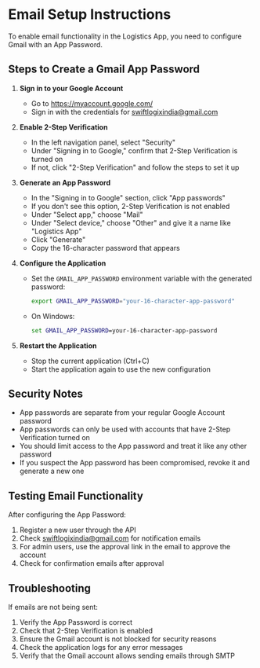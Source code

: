 # Email Setup Instructions

To enable email functionality in the Logistics App, you need to configure Gmail with an App Password.

## Steps to Create a Gmail App Password

1. **Sign in to your Google Account**
   - Go to https://myaccount.google.com/
   - Sign in with the credentials for swiftlogixindia@gmail.com

2. **Enable 2-Step Verification**
   - In the left navigation panel, select "Security"
   - Under "Signing in to Google," confirm that 2-Step Verification is turned on
   - If not, click "2-Step Verification" and follow the steps to set it up

3. **Generate an App Password**
   - In the "Signing in to Google" section, click "App passwords"
   - If you don't see this option, 2-Step Verification is not enabled
   - Under "Select app," choose "Mail"
   - Under "Select device," choose "Other" and give it a name like "Logistics App"
   - Click "Generate"
   - Copy the 16-character password that appears

4. **Configure the Application**
   - Set the `GMAIL_APP_PASSWORD` environment variable with the generated password:
     ```bash
     export GMAIL_APP_PASSWORD="your-16-character-app-password"
     ```
   - On Windows:
     ```cmd
     set GMAIL_APP_PASSWORD=your-16-character-app-password
     ```

5. **Restart the Application**
   - Stop the current application (Ctrl+C)
   - Start the application again to use the new configuration

## Security Notes

- App passwords are separate from your regular Google Account password
- App passwords can only be used with accounts that have 2-Step Verification turned on
- You should limit access to the App password and treat it like any other password
- If you suspect the App password has been compromised, revoke it and generate a new one

## Testing Email Functionality

After configuring the App Password:

1. Register a new user through the API
2. Check swiftlogixindia@gmail.com for notification emails
3. For admin users, use the approval link in the email to approve the account
4. Check for confirmation emails after approval

## Troubleshooting

If emails are not being sent:

1. Verify the App Password is correct
2. Check that 2-Step Verification is enabled
3. Ensure the Gmail account is not blocked for security reasons
4. Check the application logs for any error messages
5. Verify that the Gmail account allows sending emails through SMTP